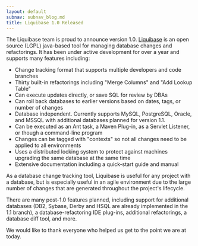 ```yaml
---
layout: default
subnav: subnav_blog.md
title: Liquibase 1.0 Released
---
```

The Liquibase team is proud to announce version 1.0.  <a href="http://www.liquibase.org/">Liquibase</a> is an open source (LGPL) java-based tool for managing database changes and refactorings. It has been under active development for over a year and supports many features including:


- Change tracking format that supports multiple developers and code branches
- Thirty built-in refactorings including "Merge Columns" and "Add Lookup Table"
- Can execute updates directly, or save SQL for review by DBAs
- Can roll back databases to earlier versions based on dates, tags, or number of changes
- Database independent. Currently supports MySQL, PostgreSQL, Oracle, and MSSQL with additional databases planned for version 1.1.
- Can be executed as an Ant task, a Maven Plug-in, as a Servlet Listener, or though a command-line program
- Changes can be tagged with "contexts" so not all changes need to be applied to all environments
- Uses a distributed locking system to protect against machines upgrading the same database at the same time
- Extensive documentation including a quick-start guide and manual

As a database change tracking tool, Liquibase is useful for any project with a database, but is especially useful in an agile environment due to the large number of changes that are generated throughout the project's lifecycle.

There are many post-1.0 features planned, including support for additional databases (DB2, Sybase, Derby and HSQL are already implemented in the 1.1 branch), a database-refactoring IDE plug-ins, additional refactorings, a database diff tool, and more.

We would like to thank everyone who helped us get to the point we are at today.

